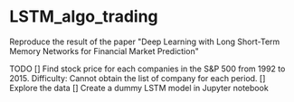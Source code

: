 # LSTM_algo_trading
Reproduce the result of the paper "Deep Learning with Long Short-Term Memory Networks for Financial Market Prediction"

TODO
[] Find stock price for each companies in the S&P 500 from 1992 to 2015.
Difficulty: Cannot obtain the list of company for each period.
[] Explore the data
[] Create a dummy LSTM model in Jupyter notebook
